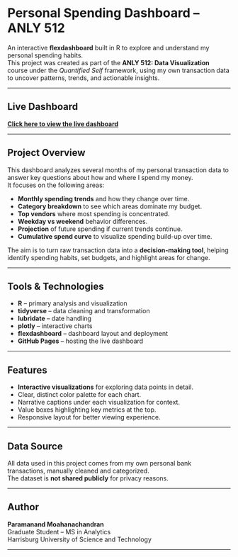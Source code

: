 # Personal Spending Dashboard – ANLY 512

An interactive **flexdashboard** built in R to explore and understand my personal spending habits.  
This project was created as part of the **ANLY 512: Data Visualization** course under the *Quantified Self* framework, using my own transaction data to uncover patterns, trends, and actionable insights.

---

##  Live Dashboard
[**Click here to view the live dashboard**](https://anand-analysed.github.io/spending-dashboard/)


---

##  Project Overview
This dashboard analyzes several months of my personal transaction data to answer key questions about how and where I spend my money.  
It focuses on the following areas:
- **Monthly spending trends** and how they change over time.
- **Category breakdown** to see which areas dominate my budget.
- **Top vendors** where most spending is concentrated.
- **Weekday vs weekend** behavior differences.
- **Projection** of future spending if current trends continue.
- **Cumulative spend curve** to visualize spending build-up over time.

The aim is to turn raw transaction data into a **decision-making tool**, helping identify spending habits, set budgets, and highlight areas for change.

---

##  Tools & Technologies
- **R** – primary analysis and visualization
- **tidyverse** – data cleaning and transformation
- **lubridate** – date handling
- **plotly** – interactive charts
- **flexdashboard** – dashboard layout and deployment
- **GitHub Pages** – hosting the live dashboard

---

##  Features
- **Interactive visualizations** for exploring data points in detail.
- Clear, distinct color palette for each chart.
- Narrative captions under each visualization for context.
- Value boxes highlighting key metrics at the top.
- Responsive layout for better viewing experience.

---

##  Data Source
All data used in this project comes from my own personal bank transactions, manually cleaned and categorized.  
The dataset is **not shared publicly** for privacy reasons.

---

##  Author
**Paramanand Moahanachandran**  
Graduate Student – MS in Analytics  
Harrisburg University of Science and Technology  

---
